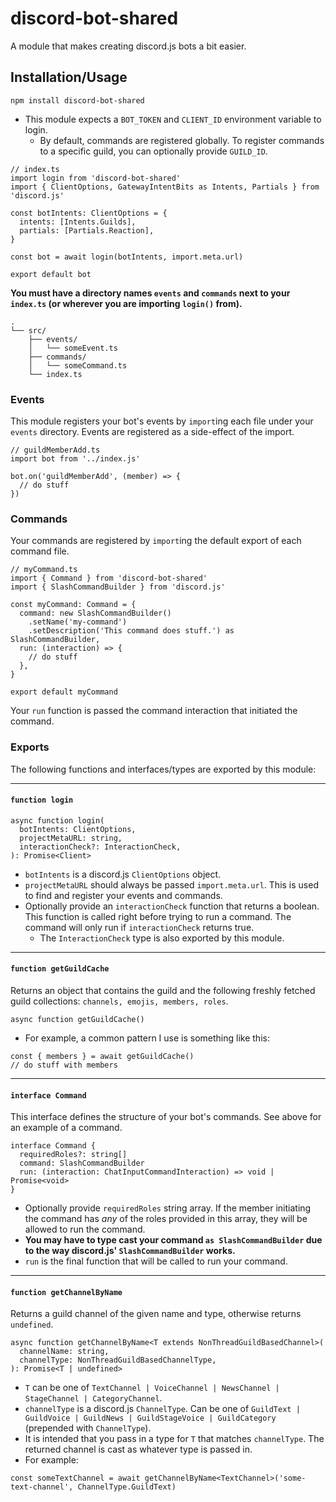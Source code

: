 # discord-bot-shared

A module that makes creating discord.js bots a bit easier.

## Installation/Usage

```
npm install discord-bot-shared
```

- This module expects a `BOT_TOKEN` and `CLIENT_ID` environment variable to login.
  - By default, commands are registered globally. To register commands to a specific guild, you can optionally provide `GUILD_ID`.

```
// index.ts
import login from 'discord-bot-shared'
import { ClientOptions, GatewayIntentBits as Intents, Partials } from 'discord.js'

const botIntents: ClientOptions = {
  intents: [Intents.Guilds],
  partials: [Partials.Reaction],
}

const bot = await login(botIntents, import.meta.url)

export default bot
```

**You must have a directory names `events` and `commands` next to your `index.ts` (or wherever you are importing `login()` from).**

```
.
└── src/
    ├── events/
    │   └── someEvent.ts
    ├── commands/
    │   └── someCommand.ts
    └── index.ts
```

### Events

This module registers your bot's events by `import`ing each file under your `events` directory. Events are registered as a side-effect of the import.

```
// guildMemberAdd.ts
import bot from '../index.js'

bot.on('guildMemberAdd', (member) => {
  // do stuff
})
```

### Commands

Your commands are registered by `import`ing the default export of each command file.

```
// myCommand.ts
import { Command } from 'discord-bot-shared'
import { SlashCommandBuilder } from 'discord.js'

const myCommand: Command = {
  command: new SlashCommandBuilder()
    .setName('my-command')
    .setDescription('This command does stuff.') as SlashCommandBuilder,
  run: (interaction) => {
    // do stuff
  },
}

export default myCommand
```

Your `run` function is passed the command interaction that initiated the command.

### Exports

The following functions and interfaces/types are exported by this module:

---

#### `function login`

```
async function login(
  botIntents: ClientOptions,
  projectMetaURL: string,
  interactionCheck?: InteractionCheck,
): Promise<Client>
```

- `botIntents` is a discord.js `ClientOptions` object.
- `projectMetaURL` should always be passed `import.meta.url`. This is used to find and register your events and commands.
- Optionally provide an `interactionCheck` function that returns a boolean. This function is called right before trying to run a command. The command will only run if `interactionCheck` returns true.
  - The `InteractionCheck` type is also exported by this module.

---

#### `function getGuildCache`

Returns an object that contains the guild and the following freshly fetched guild collections: `channels, emojis, members, roles`.

```
async function getGuildCache()
```

- For example, a common pattern I use is something like this:

```
const { members } = await getGuildCache()
// do stuff with members
```

---

#### `interface Command`

This interface defines the structure of your bot's commands. See above for an example of a command.

```
interface Command {
  requiredRoles?: string[]
  command: SlashCommandBuilder
  run: (interaction: ChatInputCommandInteraction) => void | Promise<void>
}
```

- Optionally provide `requiredRoles` string array. If the member initiating the command has _any_ of the roles provided in this array, they will be allowed to run the command.
- **You may have to type cast your command `as SlashCommandBuilder` due to the way discord.js' `SlashCommandBuilder` works.**
- `run` is the final function that will be called to run your command.

---

#### `function getChannelByName`

Returns a guild channel of the given name and type, otherwise returns `undefined`.

```
async function getChannelByName<T extends NonThreadGuildBasedChannel>(
  channelName: string,
  channelType: NonThreadGuildBasedChannelType,
): Promise<T | undefined>
```

- `T` can be one of `TextChannel | VoiceChannel | NewsChannel | StageChannel | CategoryChannel`.
- `channelType` is a discord.js `ChannelType`. Can be one of `GuildText | GuildVoice | GuildNews | GuildStageVoice | GuildCategory` (prepended with `ChannelType`).
- It is intended that you pass in a type for `T` that matches `channelType`. The returned channel is cast as whatever type is passed in.
- For example:

```
const someTextChannel = await getChannelByName<TextChannel>('some-text-channel', ChannelType.GuildText)
```
